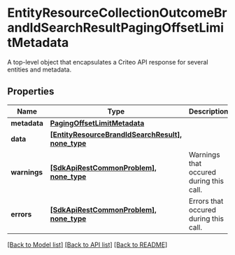 # EntityResourceCollectionOutcomeBrandIdSearchResultPagingOffsetLimitMetadata

A top-level object that encapsulates a Criteo API response for several entities and metadata.

## Properties
Name | Type | Description | Notes
------------ | ------------- | ------------- | -------------
**metadata** | [**PagingOffsetLimitMetadata**](PagingOffsetLimitMetadata.md) |  | [optional] 
**data** | [**[EntityResourceBrandIdSearchResult], none_type**](EntityResourceBrandIdSearchResult.md) |  | [optional] 
**warnings** | [**[SdkApiRestCommonProblem], none_type**](SdkApiRestCommonProblem.md) | Warnings that occured during this call. | [optional] [readonly] 
**errors** | [**[SdkApiRestCommonProblem], none_type**](SdkApiRestCommonProblem.md) | Errors that occured during this call. | [optional] [readonly] 

[[Back to Model list]](../README.md#documentation-for-models) [[Back to API list]](../README.md#documentation-for-api-endpoints) [[Back to README]](../README.md)


